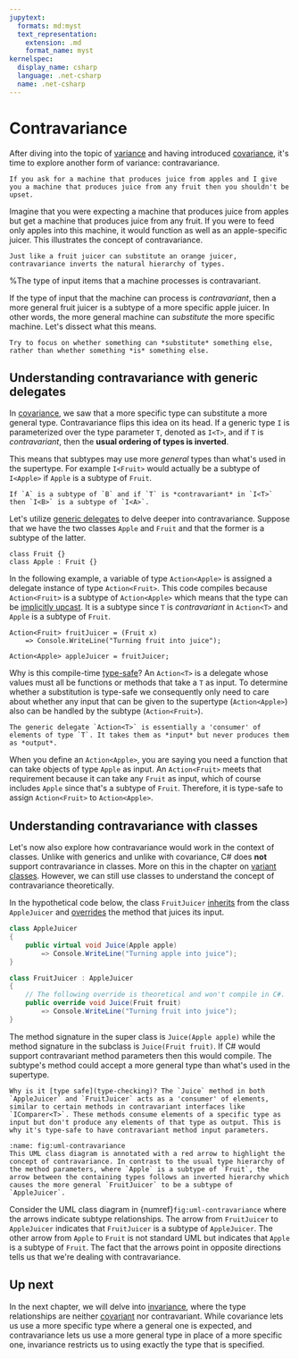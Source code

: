 ```yaml
---
jupytext:
  formats: md:myst
  text_representation:
    extension: .md
    format_name: myst
kernelspec:
  display_name: csharp
  language: .net-csharp
  name: .net-csharp
---
```


# Contravariance

After diving into the topic of [variance](variance) and having introduced [covariance](covariance), it's time to explore another form of variance: contravariance.

```{admonition} Key point
If you ask for a machine that produces juice from apples and I give you a machine that produces juice from any fruit then you shouldn't be upset.
```

Imagine that you were expecting a machine that produces juice from apples but get a machine that produces juice from any fruit.
If you were to feed only apples into this machine, it would function as well as an apple-specific juicer.
This illustrates the concept of contravariance.

```{figure} https://cdn.discordapp.com/attachments/1118630713084870736/1152121720791105598/chrokh_orange_juice_machine_illustration_a1c13a5a-219b-4d2a-8ff9-b831751bb20d.png
Just like a fruit juicer can substitute an orange juicer, contravariance inverts the natural hierarchy of types.
```

%The type of input items that a machine processes is contravariant.

If the type of input that the machine can process is *contravariant*, then a more general fruit juicer is a subtype of a more specific apple juicer.
In other words, the more general machine can *substitute* the more specific machine.
Let's dissect what this means.

```{tip}
Try to focus on whether something can *substitute* something else, rather than whether something *is* something else.
```


## Understanding contravariance with generic delegates

In [covariance](covariance), we saw that a more specific type can substitute a more general type. Contravariance flips this idea on its head.
If a generic type `I` is parameterized over the type parameter `T`, denoted as `I<T>`, and if `T` is *contravariant*, then the **usual ordering of types is inverted**.

This means that subtypes may use more *general* types than what's used in the supertype.
For example `I<Fruit>` would actually be a subtype of `I<Apple>` if `Apple` is a subtype of `Fruit`.

```{admonition} Definition
If `A` is a subtype of `B` and if `T` is *contravariant* in `I<T>` then `I<B>` is a subtype of `I<A>`.
```

Let's utilize [generic delegates](generic-delegates) to delve deeper into contravariance.
Suppose that we have the two classes `Apple` and `Fruit` and that the former is a subtype of the latter.

```{code-cell}
class Fruit {}
class Apple : Fruit {}
```

In the following example, a variable of type `Action<Apple>` is assigned a delegate instance of type `Action<Fruit>`.
This code compiles because `Action<Fruit>` is a subtype of `Action<Apple>` which means that the type can be [implicitly upcast](type-conversions).
It is a subtype since `T` is *contravariant* in `Action<T>` and `Apple` is a subtype of `Fruit`.

```{code-cell}
Action<Fruit> fruitJuicer = (Fruit x)
    => Console.WriteLine("Turning fruit into juice");

Action<Apple> appleJuicer = fruitJuicer;
```

Why is this compile-time [type-safe](type-checking)?
An `Action<T>` is a delegate whose values must all be functions or methods that take a `T` as input.
To determine whether a substitution is type-safe we consequently only need to care about whether any input that can be given to the supertype (`Action<Apple>`) also can be handled by the subtype (`Action<Fruit>`).

```{tip}
The generic delegate `Action<T>` is essentially a 'consumer' of elements of type `T`. It takes them as *input* but never produces them as *output*.
```

When you define an `Action<Apple>`, you are saying you need a function that can take objects of type `Apple` as input. An `Action<Fruit>` meets that requirement because it can take any `Fruit` as input, which of course includes `Apple` since that's a subtype of `Fruit`. Therefore, it is type-safe to assign `Action<Fruit>` to `Action<Apple>`.

## Understanding contravariance with classes

Let's now also explore how contravariance would work in the context of classes. Unlike with generics and unlike with covariance, C# does **not** support contravariance in classes. More on this in the chapter on [variant classes](variant-classes). However, we can still use classes to understand the concept of contravariance theoretically.

In the hypothetical code below, the class `FruitJuicer` [inherits](inheritance) from the class `AppleJuicer` and [overrides](overriding) the method that juices its input.

```csharp
class AppleJuicer
{
    public virtual void Juice(Apple apple)
        => Console.WriteLine("Turning apple into juice");
}

class FruitJuicer : AppleJuicer
{
    // The following override is theoretical and won't compile in C#.
    public override void Juice(Fruit fruit)
        => Console.WriteLine("Turning fruit into juice");
}
```

The method signature in the super class is `Juice(Apple apple)` while the method signature in the subclass is `Juice(Fruit fruit)`.
If C# would support contravariant method parameters then this would compile.
The subtype's method could accept a more general type than what's used in the supertype.

```{note}
Why is it [type safe](type-checking)? The `Juice` method in both `AppleJuicer` and `FruitJuicer` acts as a 'consumer' of elements, similar to certain methods in contravariant interfaces like `IComparer<T>`. These methods consume elements of a specific type as input but don't produce any elements of that type as output. This is why it's type-safe to have contravariant method input parameters.
```

```{figure} ../images/uml-contravariance.png
:name: fig:uml-contravariance
This UML class diagram is annotated with a red arrow to highlight the concept of contravariance. In contrast to the usual type hierarchy of the method parameters, where `Apple` is a subtype of `Fruit`, the arrow between the containing types follows an inverted hierarchy which causes the more general `FruitJuicer` to be a subtype of `AppleJuicer`.
```

Consider the UML class diagram in {numref}`fig:uml-contravariance` where the arrows indicate subtype relationships. The arrow from `FruitJuicer` to `AppleJuicer` indicates that `FruitJuicer` is a subtype of `AppleJuicer`. The other arrow from `Apple` to `Fruit` is not standard UML but indicates that `Apple` is a subtype of `Fruit`.
The fact that the arrows point in opposite directions tells us that we're dealing with contravariance.

## Up next

In the next chapter, we will delve into [invariance](invariance), where the type relationships are neither [covariant](covariance) nor contravariant. While covariance lets us use a more specific type where a general one is expected, and contravariance lets us use a more general type in place of a more specific one, invariance restricts us to using exactly the type that is specified.

